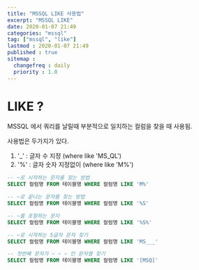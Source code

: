 ```yaml
---
title: "MSSQL LIKE 사용법"
excerpt: "MSSQL LIKE"
date: 2020-01-07 21:49
categories: "mssql"
tag: ["mssql", "like"]
lastmod : 2020-01-07 21:49
published : true
sitemap :
  changefreq : daily
  priority : 1.0
---
```


# LIKE ?
MSSQL 에서 쿼리를 날릴때 부분적으로 일치하는 컬럼을 찾을 때 사용됨.

사용법은 두가지가 있다.

1. '_' : 글자 수 지정 (where like 'MS_QL')
2. '%' : 글자 숫자 지정없이 (where like 'M%')

```SQL
-- ~로 시작하는 문자를 찾는 방법
SELECT 컬럼명 FROM 테이블명 WHERE 컬럼명 LIKE 'M%'

-- ~로 끝나는 문자를 찾는 방법
SELECT 컬럼명 FROM 테이블명 WHERE 컬럼명 LIKE '%S'

-- ~를 포함하는 문자
SELECT 컬럼명 FROM 테이블명 WHERE 컬럼명 LIKE '%S%'

-- ~로 시작하는 5글자 문자 찾기
SELECT 컬럼명 FROM 테이블명 WHERE 컬럼명 LIKE 'MS___'

-- 첫번째 문자가 ~ ~ ~ 인 문자열 찾기
SELECT 컬럼명 FROM 테이블명 WHERE 컬럼명 LIKE '[MSQ]'
```